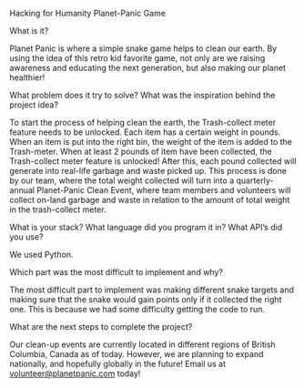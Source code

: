 Hacking for Humanity
Planet-Panic Game

What is it?

Planet Panic is where a simple snake game helps to clean our earth. By using the idea of this retro kid favorite game, not only are we raising awareness and educating the next generation, but also making our planet healthier!

What problem does it try to solve? What was the inspiration behind the project idea?

To start the process of helping clean the earth, the Trash-collect meter feature needs to be unlocked. Each item has a certain weight in pounds. When an item is put into the right bin, the weight of the item is added to the Trash-meter. When at least 2 pounds of item have been collected, the Trash-collect meter feature is unlocked! After this, each pound collected will generate into real-life garbage and waste picked up. This process is done by our team, where the total weight collected will turn into a quarterly-annual Planet-Panic Clean Event, where team members and volunteers will collect on-land garbage and waste in relation to the amount of total weight in the trash-collect meter.

What is your stack? What language did you program it in? What API’s did you use?

We used Python.

 Which part was the most difficult to implement and why?

The most difficult part to implement was making different snake targets and making sure that the snake would gain points only if it collected the right one. This is because we had some difficulty getting the code to run.

What are the next steps to complete the project?

Our clean-up events are currently located in different regions of British Columbia, Canada as of today. However, we are planning to expand nationally, and hopefully globally in the future! Email us at volunteer@planetpanic.com today!
